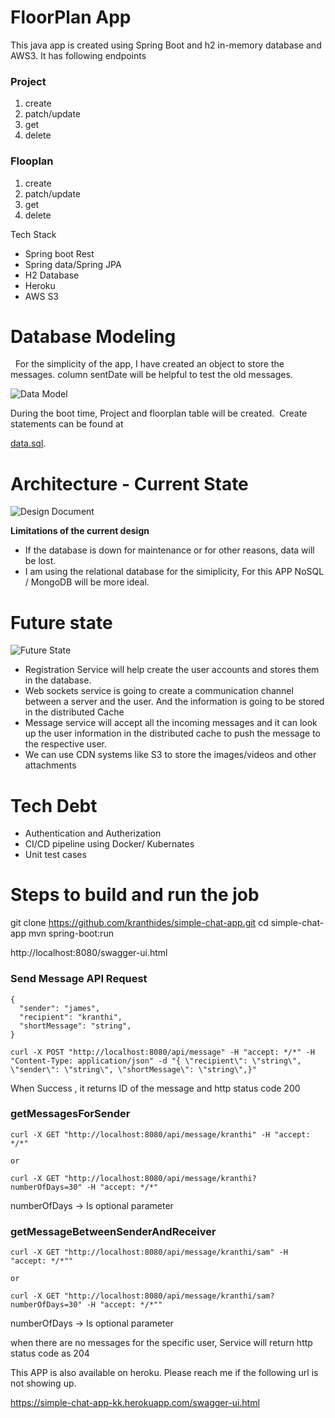 # FloorPlan App 

This java app is created using Spring Boot and h2 in-memory database and AWS3. It has following endpoints 

### Project

1. create
2. patch/update
3. get
4. delete 

### Flooplan 
1. create
2. patch/update
3. get
4. delete 

Tech Stack 
* Spring boot Rest
* Spring data/Spring JPA 
* H2 Database 
* Heroku 
* AWS S3 

# Database Modeling 
 
For the simplicity of the app, I have created an object to store the messages. column sentDate will be helpful to test the old messages. 

![Data Model](https://user-images.githubusercontent.com/9857819/130498105-b5d81252-8fe6-4bf3-a82c-07976f2803e3.png)

During the boot time, Project and floorplan table will be created.  Create statements can be found at 

[data.sql](https://github.com/kranthides/floorplan-app/blob/main/src/main/resources/data.sql).


# Architecture - Current State

![Design Document](https://user-images.githubusercontent.com/9857819/130499873-ea98bd7f-8706-4cbc-ba46-a73d2a2864e3.png)


**Limitations of the current design**
* If the database is down for maintenance or for other reasons, data will be lost. 
* I am using the relational database for the simiplicity, For this APP NoSQL / MongoDB will be more ideal. 

# Future state 
![Future State](https://user-images.githubusercontent.com/9857819/130499571-80aa3a4f-abe7-45b4-8cc2-d5e4de09b289.png)

* Registration Service will help create the user accounts and stores them in the database. 
* Web sockets service is going to create a communication channel between a server and the user. And the information is going to be stored in the distributed Cache
* Message service will accept all the incoming messages and it can look up the user information in the distributed cache to push the message to the respective user. 
* We can use CDN systems like S3 to store the images/videos and other attachments 

# Tech Debt 
* Authentication and Autherization 
* CI/CD pipeline using Docker/ Kubernates 
* Unit test cases 

# Steps to build and run the job 

git clone https://github.com/kranthides/simple-chat-app.git
cd simple-chat-app
mvn spring-boot:run

http://localhost:8080/swagger-ui.html

### Send Message API Request 

```
{
  "sender": "james",
  "recipient": "kranthi",
  "shortMessage": "string",
}

curl -X POST "http://localhost:8080/api/message" -H "accept: */*" -H "Content-Type: application/json" -d "{ \"recipient\": \"string\", \"sender\": \"string\", \"shortMessage\": \"string\",}"
```
When Success , it returns ID of the message and http status code 200

### getMessagesForSender
```
curl -X GET "http://localhost:8080/api/message/kranthi" -H "accept: */*"

or 

curl -X GET "http://localhost:8080/api/message/kranthi?numberOfDays=30" -H "accept: */*"
```
numberOfDays -> Is optional parameter 


### getMessageBetweenSenderAndReceiver
```
curl -X GET "http://localhost:8080/api/message/kranthi/sam" -H "accept: */*""

or 

curl -X GET "http://localhost:8080/api/message/kranthi/sam?numberOfDays=30" -H "accept: */*""
```
numberOfDays -> Is optional parameter 


when there are no messages for the specific user, Service will return http status code as 204


This APP is also available on heroku. Please reach me if the following url is not showing up.  

https://simple-chat-app-kk.herokuapp.com/swagger-ui.html
